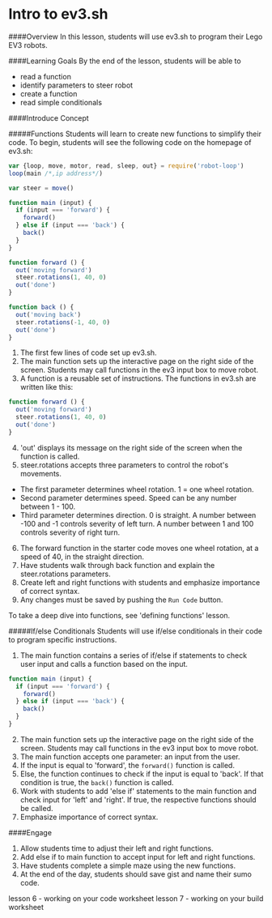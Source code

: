 # Intro to ev3.sh

####Overview
In this lesson, students will use ev3.sh to program their Lego EV3 robots.

####Learning Goals
By the end of the lesson, students will be able to
* read a function
* identify parameters to steer robot
* create a function
* read simple conditionals

####Introduce Concept

#####Functions
Students will learn to create new functions to simplify their code. To begin, students will see the following code on the homepage of ev3.sh:

```js
var {loop, move, motor, read, sleep, out} = require('robot-loop')
loop(main /*,ip address*/)

var steer = move()

function main (input) {
  if (input === 'forward') {
    forward()
  } else if (input === 'back') {
    back()
  }
}

function forward () {
  out('moving forward')
  steer.rotations(1, 40, 0)
  out('done')
}

function back () {
  out('moving back')
  steer.rotations(-1, 40, 0)
  out('done')
}
```

1. The first few lines of code set up ev3.sh.
2. The main function sets up the interactive page on the right side of the screen. Students may call functions in the ev3 input box to move robot.
3. A function is a reusable set of instructions. The functions in ev3.sh are written like this:
```js
function forward () {
  out('moving forward')
  steer.rotations(1, 40, 0)
  out('done')
}
```
4. 'out' displays its message on the right side of the screen when the function is called.
5. steer.rotations accepts three parameters to control the robot's movements. 
  + The first parameter determines wheel rotation. 1 = one wheel rotation.
  + Second parameter determines speed. Speed can be any number between 1 - 100.
  + Third parameter determines direction. 0 is straight. A number between -100 and -1 controls severity of left turn. A number between 1 and 100 controls severity of right turn. 
6. The forward function in the starter code moves one wheel rotation, at a speed of 40, in the straight direction. 
7. Have students walk through back function and explain the steer.rotations parameters. 
8. Create left and right functions with students and emphasize importance of correct syntax.
9. Any changes must be saved by pushing the ```Run Code``` button. 


To take a deep dive into functions, see 'defining functions' lesson. 

#####If/else Conditionals
Students will use if/else conditionals in their code to program specific instructions.

1. The main function contains a series of if/else if statements to check user input and calls a function based on the input.
```js
function main (input) {
  if (input === 'forward') {
    forward()
  } else if (input === 'back') {
    back()
  }
}
```
2. The main function sets up the interactive page on the right side of the screen. Students may call functions in the ev3 input box to move robot.
3. The main function accepts one parameter: an input from the user. 
4. If the input is equal to 'forward', the ```forward()``` function is called.
5. Else, the function continues to check if the input is equal to 'back'. If that condition is true, the ```back()``` function is called. 
6. Work with students to add 'else if' statements to the main function and check input for 'left' and 'right'. If true, the respective functions should be called. 
7. Emphasize importance of correct syntax.



####Engage
1. Allow students time to adjust their left and right functions.
2. Add else if to main function to accept input for left and right functions.
3. Have students complete a simple maze using the new functions. 
4. At the end of the day, students should save gist and name their sumo code.  




lesson 6 - working on your code worksheet
lesson 7 - working on your build worksheet